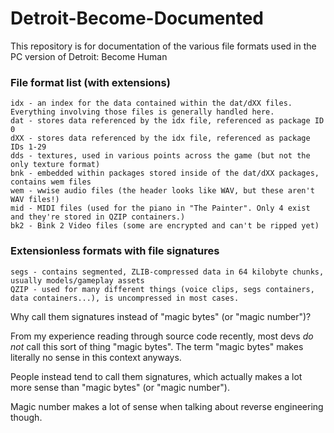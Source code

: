 # Detroit-Become-Documented
This repository is for documentation of the various file formats used in the PC version of Detroit: Become Human

### File format list (with extensions)
```
idx - an index for the data contained within the dat/dXX files. Everything involving those files is generally handled here.
dat - stores data referenced by the idx file, referenced as package ID 0
dXX - stores data referenced by the idx file, referenced as package IDs 1-29
dds - textures, used in various points across the game (but not the only texture format)
bnk - embedded within packages stored inside of the dat/dXX packages, contains wem files
wem - wwise audio files (the header looks like WAV, but these aren't WAV files!)
mid - MIDI files (used for the piano in "The Painter". Only 4 exist and they're stored in QZIP containers.)
bk2 - Bink 2 Video files (some are encrypted and can't be ripped yet)
```

### Extensionless formats with file signatures
```
segs - contains segmented, ZLIB-compressed data in 64 kilobyte chunks, usually models/gameplay assets
QZIP - used for many different things (voice clips, segs containers, data containers...), is uncompressed in most cases.
```

Why call them signatures instead of "magic bytes" (or "magic number")?

From my experience reading through source code recently, most devs *do not* call this sort of thing "magic bytes". The term "magic bytes" makes literally no sense in this context anyways.

People instead tend to call them signatures, which actually makes a lot more sense than "magic bytes" (or "magic number").

Magic number makes a lot of sense when talking about reverse engineering though.
